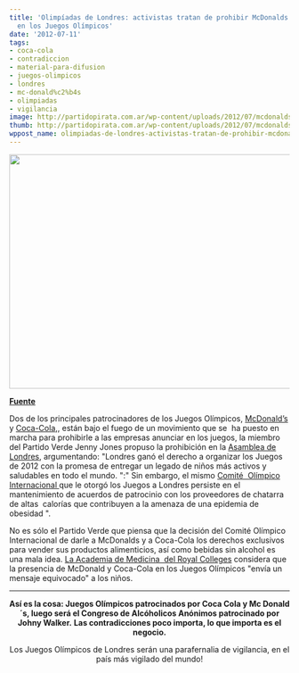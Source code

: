 ```yaml
---
title: 'Olimpíadas de Londres: activistas tratan de prohibir McDonalds y Coca-Cola
  en los Juegos Olímpicos'
date: '2012-07-11'
tags:
- coca-cola
- contradiccion
- material-para-difusion
- juegos-olimpicos
- londres
- mc-donald%c2%b4s
- olimpiadas
- vigilancia
image: http://partidopirata.com.ar/wp-content/uploads/2012/07/mcdonalds.jpg
thumb: http://partidopirata.com.ar/wp-content/uploads/2012/07/mcdonalds-150x150.jpg
wppost_name: olimpiadas-de-londres-activistas-tratan-de-prohibir-mcdonalds-y-coca-cola-en-los-juegos-olimpicos
---
```


<strong></strong><a href="http://partidopirata.com.ar/wp-content/uploads/2012/07/mcdonalds.jpg"><img class="aligncenter size-full wp-image-5184" title="McDonalds Holds National Hiring Day To Add 50,000 Employees" src="http://partidopirata.com.ar/wp-content/uploads/2012/07/mcdonalds.jpg" alt="" width="594" height="420" /></a>

<strong><a href="http://965kvki.com/activists-seek-to-ban-mcdonalds-and-coca-cola-from-london-olympics/" target="_blank">Fuente </a></strong>

Dos de los principales patrocinadores de los Juegos Olímpicos, <a href="http://www.mcdonalds.com/us/en/home.html">McDonald’s</a> y <a href="http://www.coca-cola.com/en/index.html">Coca-Cola</a>,, están bajo el fuego de un movimiento que se  ha puesto en marcha para prohibirle a las empresas anunciar en los juegos, la miembro del Partido Verde Jenny Jones propuso la prohibición en la <a href="http://www.telegraph.co.uk/sport/olympics/9347221/London-2012-Olympics-Assembly-calls-for-ban-on-junk-food-sponsors.html">Asamblea de Londres</a>, argumentando: "Londres ganó el derecho a organizar los Juegos de 2012 con la promesa de entregar un legado de niños más activos y saludables en todo el mundo. ":" Sin embargo, el mismo <a href="http://www.olympic.org/">Comité  Olímpico Internacional </a> que le otorgó los Juegos a Londres persiste en el mantenimiento de acuerdos de patrocinio con los proveedores de chatarra de altas  calorías que contribuyen a la amenaza de una epidemia de obesidad ".

No es sólo el Partido Verde que piensa que la decisión del Comité Olímpico Internacional de darle a McDonalds y a Coca-Cola los derechos exclusivos para vender sus productos alimenticios, así como bebidas sin alcohol es una mala idea. <a href="http://www.aomrc.org.uk/">La Academia de Medicina  del Royal Colleges</a> considera que la presencia de McDonald y Coca-Cola en los Juegos Olímpicos "envía un mensaje equivocado" a los niños.

<hr />
<p style="text-align: center;"><strong>Así es la cosa: Juegos Olímpicos patrocinados por Coca Cola y Mc Donald´s, luego será el Congreso de Alcóholicos Anónimos patrocinado por Johny Walker.</strong>
<strong> Las contradicciones poco importa, lo que importa es el negocio.</strong></p>
<p style="text-align: center;">Los Juegos Olímpicos de Londres serán una parafernalia de vigilancia, en el país más vigilado del mundo!</p>
